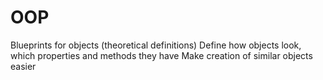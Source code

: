  # OOP

 Blueprints for objects (theoretical definitions)
 Define how objects look, which properties and methods they have
 Make creation of similar objects easier
 